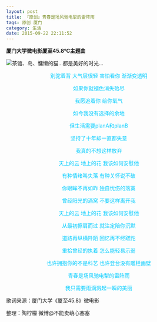 ```yaml
---
layout: post
title: 『原创』青春是场风驰电掣的雷阵雨
tags: 原创 厦门
category: 生活
date: 2015-09-22 22:11:52
---
```


**厦门大学微电影厦至45.8℃主题曲**

![](http://7xlkoc.com1.z0.glb.clouddn.com/lemon.jpg "茶馆、岛、慵懒的猫...都是美好的时光...")

<center><span style="color: #00ccff;">别驼着背 大气层很轻 害怕看你 渐渐变透明</span>

<span style="color: #00ccff;">如果你就褪色消失殆尽</span>

<span style="color: #00ccff;">我愿追着你 给你氧气</span>

<span style="color: #00ccff;">如今我没有选择的余地</span>

<span style="color: #00ccff;">但生活需要planA和planB</span>

<span style="color: #00ccff;">坚持了十年却一直都失意</span>

<span style="color: #00ccff;">我真的不想这样放弃</span>

<span style="color: #00ccff;">天上的云 地上的花 我该如何安慰他</span>

<span style="color: #00ccff;">有种情绪叫失落 有种关怀说不破</span>

<span style="color: #00ccff;">你眼眸不再如昨 独自忧伤的落寞</span>

<span style="color: #00ccff;">曾经阳光的酒窝 不要这样离开我</span>

<span style="color: #00ccff;">天上的云 地上的花 我该如何安慰他</span>

<span style="color: #00ccff;">从最初擦肩而过 就注定陪你沉默</span>

<span style="color: #00ccff;">道路再纵横阡陌 回忆再不经蹉跎</span>

<span style="color: #00ccff;">重拾曾经的执着 怎么能轻易示弱</span>

<span style="color: #00ccff;">也许拥抱你的不是科艺 也许登台没有雕栏画壁</span>

<span style="color: #00ccff;">青春是场风驰电掣的雷阵雨</span>

<span style="color: #00ccff;">我只需要雨滴溅起一瞬的美丽</span></center>

歌词来源：厦门大学《厦至45.8》微电影

整理：陶柠檬 微博@不能卖萌心塞塞
